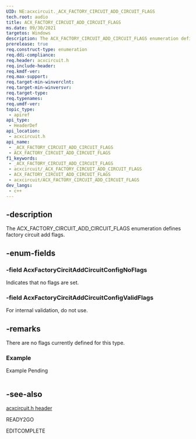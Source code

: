 ```yaml
---
UID: NE:acxcircuit._ACX_FACTORY_CIRCUIT_ADD_CIRCUIT_FLAGS
tech.root: audio
title: ACX_FACTORY_CIRCUIT_ADD_CIRCUIT_FLAGS
ms.date: 09/30/2021
targetos: Windows
description: The ACX_FACTORY_CIRCUIT_ADD_CIRCUIT_FLAGS enumeration defines factory circuit add flags.
prerelease: true
req.construct-type: enumeration
req.ddi-compliance: 
req.header: acxcircuit.h
req.include-header: 
req.kmdf-ver: 
req.max-support: 
req.target-min-winverclnt: 
req.target-min-winversvr: 
req.target-type: 
req.typenames: 
req.umdf-ver: 
topic_type:
 - apiref
api_type:
 - HeaderDef
api_location:
 - acxcircuit.h
api_name:
 - _ACX_FACTORY_CIRCUIT_ADD_CIRCUIT_FLAGS
 - ACX_FACTORY_CIRCUIT_ADD_CIRCUIT_FLAGS
f1_keywords:
 - _ACX_FACTORY_CIRCUIT_ADD_CIRCUIT_FLAGS
 - acxcircuit/_ACX_FACTORY_CIRCUIT_ADD_CIRCUIT_FLAGS
 - ACX_FACTORY_CIRCUIT_ADD_CIRCUIT_FLAGS
 - acxcircuit/ACX_FACTORY_CIRCUIT_ADD_CIRCUIT_FLAGS
dev_langs:
 - c++
---
```


## -description

The ACX_FACTORY_CIRCUIT_ADD_CIRCUIT_FLAGS enumeration defines factory circuit add flags.

## -enum-fields

### -field AcxFactoryCircitAddCircuitConfigNoFlags

Indicates that no flags are set.

### -field AcxFactoryCircitAddCircuitConfigValidFlags

For internal validation, do not use.

## -remarks

There are no flags currently defined for this type.

### Example

Example Pending

```cpp

```

## -see-also

[acxcircuit.h header](index.md)

READY2GO

EDITCOMPLETE
